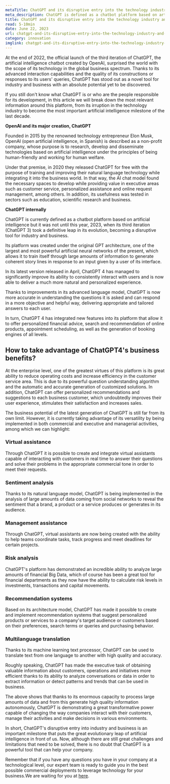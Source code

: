 ```yaml
---
metaTitle: ChatGPT and its disruptive entry into the technology industry and business
meta_description: ChatGPT is defined as a chatbot platform based on artificial intelligence but it was not until this year, 2023, when its third iteration (ChatGPT 3) took a definitive leap in its evolution, becoming a disruptive tool for industry and business.
title: ChatGPT and its disruptive entry into the technology industry and business of 2023
read: 5-10min
date: June 22, 2023
url: chatgpt-and-its-disruptive-entry-into-the-technology-industry-and-business
category: innovation
imglink: chatgpt-and-its-disruptive-entry-into-the-technology-industry-and-business.jpg
---
```


At the end of 2022, the official launch of the third iteration of ChatGPT, the artificial intelligence chatbot created by OpenAI, surprised the world with the scope of its technology in the global business spectrum. Thanks to its advanced interaction capabilities and the quality of its constructions or responses to its users' queries, ChatGPT has stood out as a novel tool for industry and business with an absolute potential yet to be discovered.

If you still don't know what ChatGPT is or who are the people responsible for its development, in this article we will break down the most relevant information around this platform, from its irruption in the technology industry to become the most important artificial intelligence milestone of the last decade.

**OpenAI and its major creation, ChatGPT**

Founded in 2015 by the renowned technology entrepreneur Elon Musk, OpenAI (open artificial intelligence, in Spanish) is described as a non-profit company, whose purpose is to research, develop and disseminate technologies based on artificial intelligence under the principles of being human-friendly and working for human welfare.

Under that premise, in 2020 they released ChatGPT for free with the purpose of training and improving their natural language technology while integrating it into the business world. In that way, the AI chat model found the necessary spaces to develop while providing value in executive areas such as customer service, personalized assistance and online request management, among others. In addition, its usefulness was tested in sectors such as education, scientific research and business.

**ChatGPT internally**

ChatGPT is currently defined as a chatbot platform based on artificial intelligence but it was not until this year, 2023, when its third iteration (ChatGPT 3) took a definitive leap in its evolution, becoming a disruptive tool for industry and business.

Its platform was created under the original GPT architecture, one of the largest and most powerful artificial neural networks of the present, which allows it to train itself through large amounts of information to generate coherent story lines in response to an input given by a user of its interface.

In its latest version released in April, ChatGPT 4 has managed to significantly improve its ability to consistently interact with users and is now able to deliver a much more natural and personalized experience.

Thanks to improvements in its advanced language model, ChatGPT is now more accurate in understanding the questions it is asked and can respond in a more objective and helpful way, delivering appropriate and tailored answers to each user.

In turn, ChatGPT 4 has integrated new features into its platform that allow it to offer personalized financial advice, search and recommendation of online products, appointment scheduling, as well as the generation of booking engines of all levels.

## How to take advantage of ChatGPT4's business benefits?

At the enterprise level, one of the greatest virtues of this platform is its great ability to reduce operating costs and increase efficiency in the customer service area. This is due to its powerful question understanding algorithm and the automatic and accurate generation of customized solutions. In addition, ChatGPT can offer personalized recommendations and suggestions to each business customer, which undoubtedly improves their user experience, stimulates their satisfaction and increases sales.

The business potential of the latest generation of ChatGPT is still far from its own limit. However, it is currently taking advantage of its versatility by being implemented in both commercial and executive and managerial activities, among which we can highlight:

### Virtual assistance

Through ChatGPT it is possible to create and integrate virtual assistants capable of interacting with customers in real time to answer their questions and solve their problems in the appropriate commercial tone in order to meet their requests.

### Sentiment analysis

Thanks to its natural language model, ChatGPT is being implemented in the analysis of large amounts of data coming from social networks to reveal the sentiment that a brand, a product or a service produces or generates in its audience.

### Management assistance

Through ChatGPT, virtual assistants are now being created with the ability to help teams coordinate tasks, track progress and meet deadlines for certain projects.

### Risk analysis

ChatGPT's platform has demonstrated an incredible ability to analyze large amounts of financial Big Data, which of course has been a great tool for financial departments as they now have the ability to calculate risk levels in investments, transactions and capital movements.

### Recommendation systems

Based on its architecture model, ChatGPT has made it possible to create and implement recommendation systems that suggest personalized products or services to a company's target audience or customers based on their preferences, search terms or queries and purchasing behavior.

### Multilanguage translation

Thanks to its machine learning text processor, ChatGPT can be used to translate text from one language to another with high quality and accuracy.

Roughly speaking, ChatGPT has made the executive task of obtaining valuable information about customers, operations and initiatives more efficient thanks to its ability to analyze conversations or data in order to extract information or detect patterns and trends that can be used in business.

The above shows that thanks to its enormous capacity to process large amounts of data and from this generate high quality information autonomously, ChatGPT is demonstrating a great transformative power capable of changing the way companies interact with their customers, manage their activities and make decisions in various environments.

In short, ChatGPT's disruptive entry into industry and business is an important milestone that puts the great evolutionary leap of artificial intelligence in front of us. Now, although there are still great challenges and limitations that need to be solved, there is no doubt that ChatGPT is a powerful tool that can help your company.

Remember that if you have any questions you have in your company at a technological level, our expert team is ready to guide you in the best possible commercial deployments to leverage technology for your business.We are waiting for you at [here](https://www.dreamcodesoft.com/en/services).
